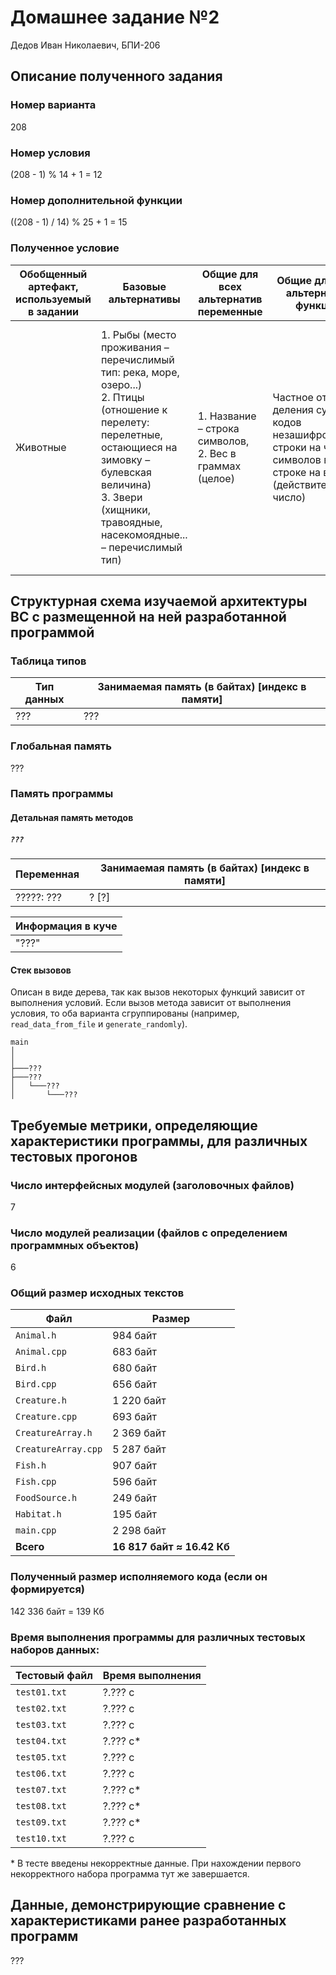 # Домашнее задание №2
Дедов Иван Николаевич, БПИ-206


## Описание полученного задания

### Номер варианта
208

### Номер условия
(208 - 1) % 14 + 1 = 12

### Номер дополнительной функции
((208 - 1) / 14) % 25 + 1 = 15

### Полученное условие
| Обобщенный артефакт, используемый в задании | Базовые альтернативы | Общие для всех  альтернатив переменные | Общие для всех альтернатив функции | Обработка данных |
| - | - | - | - | - |
| Животные | 1. Рыбы (место проживания – перечислимый тип: река, море, озеро...) <br/> 2. Птицы (отношение к перелету: перелетные, остающиеся на зимовку – булевская величина) <br/> 3. Звери (хищники, травоядные, насекомоядные... – перечислимый тип) | 1. Название – строка символов, <br/> 2. Вес в граммах (целое) | Частное от деления суммы кодов незашифрованной строки на число символов в этой строке на вес (действительное число) | Упорядочить элементы контейнера по убыванию используя сортировку с помощью «дерева» (Heap Sort). В качестве ключей для сортировки и других действий используются результаты функции, общей для всех альтернатив. |


## Структурная схема изучаемой архитектуры ВС с размещенной на ней разработанной программой

### Таблица типов
| Тип данных | Занимаемая память (в байтах) \[индекс в памяти\] |
| - | - |
| ??? | ??? |

### Глобальная память
???

### Память программы

#### Детальная память методов

##### ```???```

| Переменная | Занимаемая память (в байтах) \[индекс в памяти\] |
| - | - |
| ?????: ??? | ? \[?\] |

| Информация в куче |
| - |
| "???" |

#### Стек вызовов

Описан в виде дерева, так как вызов некоторых функций зависит от выполнения условий. Если вызов метода зависит от выполнения условия, то оба варианта сгруппированы (например, ```read_data_from_file``` и ```generate_randomly```).

```
main 
│
│
├───???
├───???
│   └───???
│       └───???
```

## Требуемые метрики, определяющие характеристики программы, для различных тестовых прогонов

### Число интерфейсных модулей (заголовочных файлов)
7

### Число модулей реализации (файлов с определением программных объектов)
6

### Общий размер исходных текстов
| Файл                    | Размер                     |
| ----------------------- | -------------------------- |
| ```Animal.h```          | 984 байт                   |
| ```Animal.cpp```        | 683 байт                   |
| ```Bird.h```            | 680 байт                   |
| ```Bird.cpp```          | 656 байт                   |
| ```Creature.h```        | 1 220 байт                 |
| ```Creature.cpp```      | 693 байт                   |
| ```CreatureArray.h```   | 2 369 байт                 |
| ```CreatureArray.cpp``` | 5 287 байт                 |
| ```Fish.h```            | 907 байт                   |
| ```Fish.cpp```          | 596 байт                   |
| ```FoodSource.h```      | 249 байт                   |
| ```Habitat.h```         | 195 байт                   |
| ```main.cpp```          | 2 298 байт                 |
| **Всего**               | **16 817 байт ≈ 16.42 Кб** |

### Полученный размер исполняемого кода (если он формируется)
142 336 байт = 139 Кб

### Время выполнения программы для различных тестовых наборов данных:
| Тестовый файл    | Время выполнения |
| ---------------- | ---------------- |
| ```test01.txt``` | ?.??? с          |
| ```test02.txt``` | ?.??? с          |
| ```test03.txt``` | ?.??? с          |
| ```test04.txt``` | ?.??? с\*        |
| ```test05.txt``` | ?.??? с          |
| ```test06.txt``` | ?.??? с          |
| ```test07.txt``` | ?.??? с\*        |
| ```test08.txt``` | ?.??? с\*        |
| ```test09.txt``` | ?.??? с\*        |
| ```test10.txt``` | ?.??? с          |

\* В тесте введены некорректные данные. При нахождении первого некорректного набора программа тут же завершается.


## Данные, демонстрирующие сравнение с характеристиками ранее разработанных программ

???
